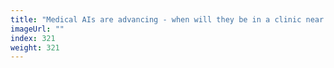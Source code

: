 ```yaml
---
title: "Medical AIs are advancing - when will they be in a clinic near you?"
imageUrl: ""
index: 321
weight: 321
---
```

